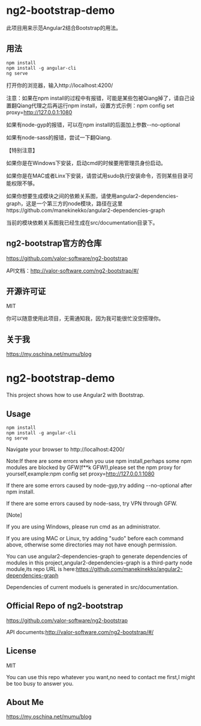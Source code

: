 # ng2-bootstrap-demo
此项目用来示范Angular2结合Bootstrap的用法。

## 用法

	npm install
	npm install -g angular-cli
	ng serve

打开你的浏览器，输入http://localhost:4200/

注意：如果在npm install的过程中有报错，可能是某些包被Qiang掉了，请自己设置翻Qiang代理之后再运行npm install，设置方式示例：npm config set proxy=http://127.0.0.1:1080

如果有node-gyp的报错，可以在npm install的后面加上参数--no-optional

如果有node-sass的报错，尝试一下翻Qiang.

【特别注意】

如果你是在Windows下安装，启动cmd的时候要用管理员身份启动。

如果你是在MAC或者Linx下安装，请尝试用sudo执行安装命令，否则某些目录可能权限不够。

如果你想要生成模块之间的依赖关系图，请使用angular2-dependencies-graph，这是一个第三方的node模块，路径在这里https://github.com/manekinekko/angular2-dependencies-graph

当前的模块依赖关系图我已经生成在src/documentation目录下。

## ng2-bootstrap官方的仓库

https://github.com/valor-software/ng2-bootstrap

API文档：http://valor-software.com/ng2-bootstrap/#/

## 开源许可证
 MIT

 你可以随意使用此项目，无需通知我，因为我可能很忙没空搭理你。

## 关于我

https://my.oschina.net/mumu/blog


# ng2-bootstrap-demo
This project shows how to use Angular2 with Bootstrap.

## Usage

	npm install
	npm install -g angular-cli
	ng serve

Navigate your browser to http://localhost:4200/

Note:If there are some errors when you use npm install,perhaps some npm modules are blocked by GFW(f**k GFW!),please set the npm proxy for yourself,example:npm config set proxy=http://127.0.0.1:1080

If there are some errors caused by node-gyp,try adding --no-optional after npm install.

If there are some errors caused by node-sass, try VPN through GFW.

[Note]

If you are using Windows, please run cmd as an administrator.

If you are using MAC or Linux, try adding "sudo" before each command above, otherwise some directories may not have enough permission.

You can use angular2-dependencies-graph to generate dependencies of modules in this project,angular2-dependencies-graph is a third-party node module,its repo URL is here:https://github.com/manekinekko/angular2-dependencies-graph

Dependencies of current moduels is generated in src/documentation.

## Official Repo of ng2-bootstrap
https://github.com/valor-software/ng2-bootstrap

API documents:http://valor-software.com/ng2-bootstrap/#/

## License
 MIT

 You can use this repo whatever you want,no need to contact me first,I might be too busy to answer you.

## About Me

https://my.oschina.net/mumu/blog
